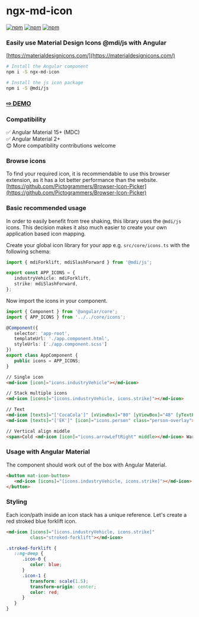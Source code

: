 # ngx-md-icon
[![npm](https://img.shields.io/npm/v/ngx-md-icon.svg)](https://www.npmjs.com/package/ngx-md-icon)
[![npm](https://img.shields.io/npm/dm/ngx-md-icon.svg)](https://www.npmjs.com/package/ngx-md-icon)
[![npm](https://img.shields.io/librariesio/release/npm/ngx-md-icon)](https://www.npmjs.com/package/ngx-md-icon)

### Easily use Material Design Icons @mdi/js with Angular

[https://materialdesignicons.com/](https://materialdesignicons.com/)

```sh
# Install the Angular component
npm i -S ngx-md-icon

# Install the js icon package
npm i -S @mdi/js
```

### <a href="https://btxtiger.github.io/ngx-md-icon/" target="_blank">⇨ DEMO</a>

### Compatibility
✅ Angular Material 15+ (MDC)<br>
✅ Angular Material 2+<br>
😊️ More compatibility contributions welcome

### Browse icons

To find your required icon, it is recommendable to use this browser extension,
as it has a lot better performance than the website.<br>
[https://github.com/Pictogrammers/Browser-Icon-Picker](https://github.com/Pictogrammers/Browser-Icon-Picker)

### Basic recommended usage

In order to easily benefit from tree shaking, this library uses the `@mdi/js` icons.
This decision makes it also much easier to create your own application based icon mapping.

Create your global icon library for your app
e.g. `src/core/icons.ts` with the following schema:

```ts
import { mdiForklift, mdiSlashForward } from '@mdi/js';

export const APP_ICONS = {
   industryVehicle: mdiForklift,
   strike: mdiSlashForward,
};
```

Now import the icons in your component.

```ts
import { Component } from '@angular/core';
import { APP_ICONS } from '../../core/icons';

@Component({
   selector: 'app-root',
   templateUrl: './app.component.html',
   styleUrls: ['./app.component.scss']
})
export class AppComponent {
   public icons = APP_ICONS;
}
```

```html
// Single icon
<md-icon [icon]="icons.industryVehicle"></md-icon>

// Stack multiple icons
<md-icon [icons]="[icons.industryVehicle, icons.strike]"></md-icon>

// Text
<md-icon [texts]="['CocaCola']" [xViewBox]="80" [yViewBox]="48" [yTextPos]="29"></md-icon>
<md-icon [texts]="['EK']" [icon]="icons.person" class="person-overlay"></md-icon>

// Vertical align middle
<span>Cold <md-icon [icon]="icons.arrowLeftRight" middle></md-icon> Warm</span>

```

### Usage with Angular Material

The component should work out of the box with Angular Material.

```html
<button mat-icon-button>
   <md-icon [icons]="[icons.industryVehicle, icons.strike]"></md-icon>
</button>
```

### Styling
Each icon/path inside an icon stack has a unique reference. Let's create a red stroked blue forklift icon.
```html
<md-icon [icons]="[icons.industryVehicle, icons.strike]" 
         class="stroked-forklift"></md-icon>
```
```scss
.stroked-forklift {
   ::ng-deep {
      .icon-0 {
         color: blue;
      }
      .icon-1 {
         transform: scale(1.5);
         transform-origin: center;
         color: red;
      }  
   }
}
```

